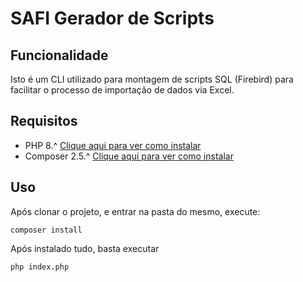 # SAFI Gerador de Scripts

## Funcionalidade

Isto é um CLI utilizado para montagem de scripts SQL (Firebird) para facilitar o processo de importação de dados via Excel.

## Requisitos

- PHP 8.^ [Clique aqui para ver como instalar](https://www.youtube.com/watch?v=KwEilZK5d04)
- Composer 2.5.^ [Clique aqui para ver como instalar](https://www.youtube.com/watch?v=cdqUUDYmcHQ)
## Uso

Após clonar o projeto, e entrar na pasta do mesmo, execute:

```shell
composer install
```

Após instalado tudo, basta executar

```shell
php index.php
```